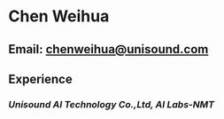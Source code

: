 
# Chen Weihua

## Email: chenweihua@unisound.com

## Experience

### *Unisound AI Technology Co.,Ltd, AI Labs-NMT* <br>


<!-- ### Footer

Last updated: Juanary 2020 -->
